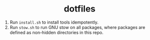 <h1 align="center">dotfiles</h1>

1. Run `install.sh` to install tools idempotently.
2. Run `stow.sh` to run GNU stow on all packages, where packages are defined as
   non-hidden directories in this repo.
